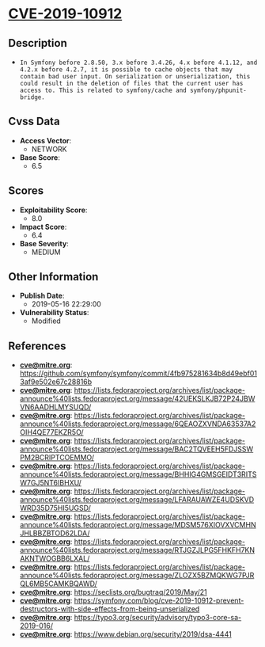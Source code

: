 
# [CVE-2019-10912](https://cve.mitre.org/cgi-bin/cvename.cgi?name=CVE-2019-10912)

## Description

- `In Symfony before 2.8.50, 3.x before 3.4.26, 4.x before 4.1.12, and 4.2.x before 4.2.7, it is possible to cache objects that may contain bad user input. On serialization or unserialization, this could result in the deletion of files that the current user has access to. This is related to symfony/cache and symfony/phpunit-bridge.`

## Cvss Data

- **Access Vector**:
  - NETWORK
- **Base Score**:
  - 6.5

## Scores

- **Exploitability Score**:
  - 8.0
- **Impact Score**:
  - 6.4
- **Base Severity**:
  - MEDIUM

## Other Information

- **Publish Date**:
  - 2019-05-16 22:29:00
- **Vulnerability Status**:
  - Modified

## References

- **cve@mitre.org**: https://github.com/symfony/symfony/commit/4fb975281634b8d49ebf013af9e502e67c28816b
- **cve@mitre.org**: https://lists.fedoraproject.org/archives/list/package-announce%40lists.fedoraproject.org/message/42UEKSLKJB72P24JBWVN6AADHLMYSUQD/
- **cve@mitre.org**: https://lists.fedoraproject.org/archives/list/package-announce%40lists.fedoraproject.org/message/6QEAOZXVNDA63537A2OIH4QE77EKZR5O/
- **cve@mitre.org**: https://lists.fedoraproject.org/archives/list/package-announce%40lists.fedoraproject.org/message/BAC2TQVEEH5FDJSSWPM2BCRIPTCOEMMO/
- **cve@mitre.org**: https://lists.fedoraproject.org/archives/list/package-announce%40lists.fedoraproject.org/message/BHHIG4GMSGEIDT3RITSW7GJ5NT6IBHXU/
- **cve@mitre.org**: https://lists.fedoraproject.org/archives/list/package-announce%40lists.fedoraproject.org/message/LFARAUAWZE4UDSKVDWRD35D75HI5UGSD/
- **cve@mitre.org**: https://lists.fedoraproject.org/archives/list/package-announce%40lists.fedoraproject.org/message/MDSM576XIOVXVCMHNJHLBBZBTOD62LDA/
- **cve@mitre.org**: https://lists.fedoraproject.org/archives/list/package-announce%40lists.fedoraproject.org/message/RTJGZJLPG5FHKFH7KNAKNTWOGBB6LXAL/
- **cve@mitre.org**: https://lists.fedoraproject.org/archives/list/package-announce%40lists.fedoraproject.org/message/ZLOZX5BZMQKWG7PJRQL6MB5CAMKBQAWD/
- **cve@mitre.org**: https://seclists.org/bugtraq/2019/May/21
- **cve@mitre.org**: https://symfony.com/blog/cve-2019-10912-prevent-destructors-with-side-effects-from-being-unserialized
- **cve@mitre.org**: https://typo3.org/security/advisory/typo3-core-sa-2019-016/
- **cve@mitre.org**: https://www.debian.org/security/2019/dsa-4441
